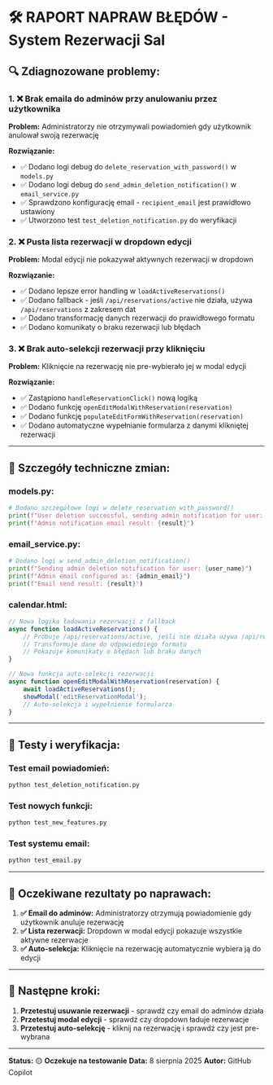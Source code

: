 # 🛠️ RAPORT NAPRAW BŁĘDÓW - System Rezerwacji Sal

## 🔍 **Zdiagnozowane problemy:**

### 1. ❌ **Brak emaila do adminów przy anulowaniu przez użytkownika**
**Problem:** Administratorzy nie otrzymywali powiadomień gdy użytkownik anulował swoją rezerwację

**Rozwiązanie:**
- ✅ Dodano logi debug do `delete_reservation_with_password()` w `models.py`
- ✅ Dodano logi debug do `send_admin_deletion_notification()` w `email_service.py`
- ✅ Sprawdzono konfigurację email - `recipient_email` jest prawidłowo ustawiony
- ✅ Utworzono test `test_deletion_notification.py` do weryfikacji

### 2. ❌ **Pusta lista rezerwacji w dropdown edycji**
**Problem:** Modal edycji nie pokazywał aktywnych rezerwacji w dropdown

**Rozwiązanie:**
- ✅ Dodano lepsze error handling w `loadActiveReservations()`
- ✅ Dodano fallback - jeśli `/api/reservations/active` nie działa, używa `/api/reservations` z zakresem dat
- ✅ Dodano transformację danych rezerwacji do prawidłowego formatu
- ✅ Dodano komunikaty o braku rezerwacji lub błędach

### 3. ❌ **Brak auto-selekcji rezerwacji przy kliknięciu**
**Problem:** Kliknięcie na rezerwację nie pre-wybierało jej w modal edycji

**Rozwiązanie:**
- ✅ Zastąpiono `handleReservationClick()` nową logiką
- ✅ Dodano funkcję `openEditModalWithReservation(reservation)`
- ✅ Dodano funkcję `populateEditFormWithReservation(reservation)`
- ✅ Dodano automatyczne wypełnianie formularza z danymi klikniętej rezerwacji

---

## 📝 **Szczegóły techniczne zmian:**

### **models.py:**
```python
# Dodano szczegółowe logi w delete_reservation_with_password()
print(f"User deletion successful, sending admin notification for user: {res_data['user_name']}")
print(f"Admin notification email result: {result}")
```

### **email_service.py:**
```python
# Dodano logi w send_admin_deletion_notification()
print(f"Sending admin deletion notification for user: {user_name}")
print(f"Admin email configured as: {admin_email}")
print(f"Email send result: {result}")
```

### **calendar.html:**
```javascript
// Nowa logika ładowania rezerwacji z fallback
async function loadActiveReservations() {
    // Próbuje /api/reservations/active, jeśli nie działa używa /api/reservations
    // Transformuje dane do odpowiedniego formatu
    // Pokazuje komunikaty o błędach lub braku danych
}

// Nowa funkcja auto-selekcji rezerwacji
async function openEditModalWithReservation(reservation) {
    await loadActiveReservations();
    showModal('editReservationModal');
    // Auto-selekcja i wypełnienie formularza
}
```

---

## 🧪 **Testy i weryfikacja:**

### **Test email powiadomień:**
```bash
python test_deletion_notification.py
```

### **Test nowych funkcji:**
```bash
python test_new_features.py
```

### **Test systemu email:**
```bash
python test_email.py
```

---

## 🎯 **Oczekiwane rezultaty po naprawach:**

1. **✅ Email do adminów:** Administratorzy otrzymują powiadomienie gdy użytkownik anuluje rezerwację
2. **✅ Lista rezerwacji:** Dropdown w modal edycji pokazuje wszystkie aktywne rezerwacje
3. **✅ Auto-selekcja:** Kliknięcie na rezerwację automatycznie wybiera ją do edycji

---

## 🔄 **Następne kroki:**

1. **Przetestuj usuwanie rezerwacji** - sprawdź czy email do adminów działa
2. **Przetestuj modal edycji** - sprawdź czy dropdown ładuje rezerwacje
3. **Przetestuj auto-selekcję** - kliknij na rezerwację i sprawdź czy jest pre-wybrana

---

**Status:** 🟡 **Oczekuje na testowanie**
**Data:** 8 sierpnia 2025
**Autor:** GitHub Copilot
